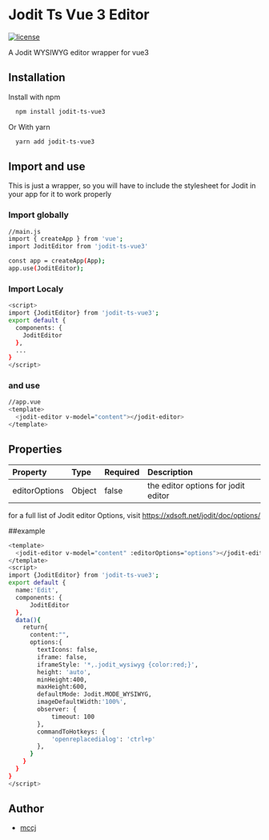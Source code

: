 # Jodit Ts Vue 3 Editor

[![license](https://img.shields.io/github/license/mashape/apistatus.svg?style=flat-square)](https://github.com/WendellAdriel/jodit-vue/blob/master/LICENSE)



A Jodit WYSIWYG editor wrapper for vue3


## Installation

Install with npm

```bash
  npm install jodit-ts-vue3
```
Or With yarn

```bash
  yarn add jodit-ts-vue3
```

## Import and use
This is just a wrapper, so you will have to include the stylesheet for Jodit in your app for it to work properly

### Import globally
```bash
//main.js
import { createApp } from 'vue';
import JoditEditor from 'jodit-ts-vue3'

const app = createApp(App);
app.use(JoditEditor);
```
### Import Localy
```bash
<script>
import {JoditEditor} from 'jodit-ts-vue3';
export default {
  components: {
    JoditEditor
  },
  ...
}
</script>
```

### and use
```bash
//app.vue
<template>
  <jodit-editor v-model="content"></jodit-editor>
</template>

```
## Properties

| Property  | Type     | Required | Description       |
| :-------- | :------- | :----    | :------------------------- |
| editorOptions | Object | false    | the editor options for jodit editor  |

for a full list of Jodit editor Options, visit https://xdsoft.net/jodit/doc/options/

##example

```bash
<template>
  <jodit-editor v-model="content" :editorOptions="options"></jodit-editor>
</template>
<script>
import {JoditEditor} from 'jodit-ts-vue3';
export default {
  name:'Edit',
  components: {
      JoditEditor
  },
  data(){
    return{
      content:"",
      options:{
        textIcons: false,
        iframe: false,
        iframeStyle: '*,.jodit_wysiwyg {color:red;}',
        height: 'auto',
        minHeight:400,
        maxHeight:600,
        defaultMode: Jodit.MODE_WYSIWYG,
        imageDefaultWidth:'100%',
        observer: {
            timeout: 100
        },
        commandToHotkeys: {
            'openreplacedialog': 'ctrl+p'
        },
      }
    }
  }
}
</script>
```


## Author

- [mccj](https://github.com/mccj)

